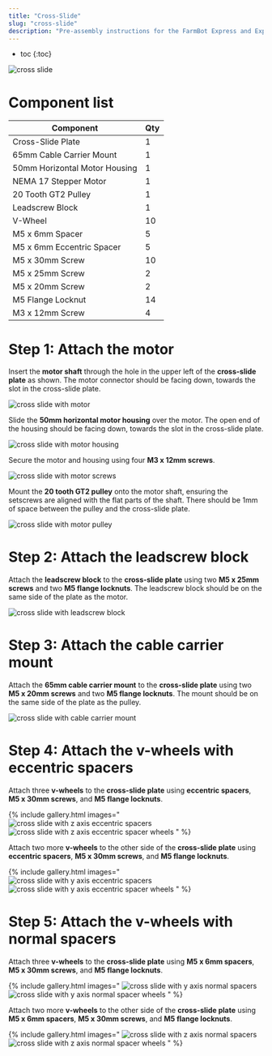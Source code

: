 ```yaml
---
title: "Cross-Slide"
slug: "cross-slide"
description: "Pre-assembly instructions for the FarmBot Express and Express XL cross-slide"
---
```


* toc
{:toc}


![cross slide](_images/cross_slide.png)

# Component list

|Component                     |Qty                           |
|------------------------------|------------------------------|
|Cross-Slide Plate             |1
|65mm Cable Carrier Mount      |1
|50mm Horizontal Motor Housing |1
|NEMA 17 Stepper Motor         |1
|20 Tooth GT2 Pulley           |1
|Leadscrew Block               |1
|V-Wheel                       |10
|M5 x 6mm Spacer               |5
|M5 x 6mm Eccentric Spacer     |5
|M5 x 30mm Screw               |10
|M5 x 25mm Screw               |2
|M5 x 20mm Screw               |2
|M5 Flange Locknut             |14
|M3 x 12mm Screw               |4

# Step 1: Attach the motor
Insert the **motor shaft** through the hole in the upper left of the **cross-slide plate** as shown. The motor connector should be facing down, towards the slot in the cross-slide plate.

![cross slide with motor](_images/cross_slide_with_motor.png)

Slide the **50mm horizontal motor housing** over the motor. The open end of the housing should be facing down, towards the slot in the cross-slide plate.

![cross slide with motor housing](_images/cross_slide_with_motor_housing.png)

Secure the motor and housing using four **M3 x 12mm screws**.

![cross slide with motor screws](_images/cross_slide_with_motor_screws.png)

Mount the **20 tooth GT2 pulley** onto the motor shaft, ensuring the setscrews are aligned with the flat parts of the shaft. There should be 1mm of space between the pulley and the cross-slide plate.

![cross slide with motor pulley](_images/cross_slide_with_motor_pulley.png)

# Step 2: Attach the leadscrew block
Attach the **leadscrew block** to the **cross-slide plate** using two **M5 x 25mm screws** and two **M5 flange locknuts**. The leadscrew block should be on the same side of the plate as the motor.

![cross slide with leadscrew block](_images/cross_slide_with_leadscrew_block.png)

# Step 3: Attach the cable carrier mount
Attach the **65mm cable carrier mount** to the **cross-slide plate** using two **M5 x 20mm screws** and two **M5 flange locknuts**. The mount should be on the same side of the plate as the pulley.

![cross slide with cable carrier mount](_images/cross_slide_with_cable_carrier_mount.png)

# Step 4: Attach the v-wheels with eccentric spacers
Attach three **v-wheels** to the **cross-slide plate** using **eccentric spacers**, **M5 x 30mm screws**, and **M5 flange locknuts**.

{% include gallery.html images="
![cross slide with z axis eccentric spacers](_images/cross_slide_with_z_axis_eccentric_spacers.png)
![cross slide with z axis eccentric spacer wheels](_images/cross_slide_with_z_axis_eccentric_spacer_wheels.png)
" %}

Attach two more **v-wheels** to the other side of the **cross-slide plate** using **eccentric spacers**, **M5 x 30mm screws**, and **M5 flange locknuts**.

{% include gallery.html images="
![cross slide with y axis eccentric spacers](_images/cross_slide_with_y_axis_eccentric_spacers.png)
![cross slide with y axis eccentric spacer wheels](_images/cross_slide_with_y_axis_eccentric_spacer_wheels.png)
" %}

# Step 5: Attach the v-wheels with normal spacers
Attach three **v-wheels** to the **cross-slide plate** using **M5 x 6mm spacers**, **M5 x 30mm screws**, and **M5 flange locknuts**.

{% include gallery.html images="
![cross slide with y axis normal spacers](_images/cross_slide_with_y_axis_normal_spacers.png)
![cross slide with y axis normal spacer wheels](_images/cross_slide_with_y_axis_normal_spacer_wheels.png)
" %}

Attach two more **v-wheels** to the other side of the **cross-slide plate** using **M5 x 6mm spacers**, **M5 x 30mm screws**, and **M5 flange locknuts**.

{% include gallery.html images="
![cross slide with z axis normal spacers](_images/cross_slide_with_z_axis_normal_spacers.png)
![cross slide with z axis normal spacer wheels](_images/cross_slide_with_z_axis_normal_spacer_wheels.png)
" %}

